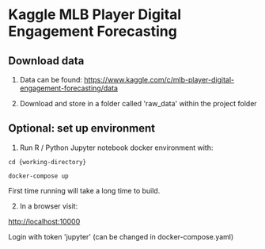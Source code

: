 # Kaggle MLB Player Digital Engagement Forecasting

## Download data 

1. Data can be found: https://www.kaggle.com/c/mlb-player-digital-engagement-forecasting/data

2. Download and store in a folder called 'raw_data' within the project folder



## Optional: set up environment

1. Run R / Python Jupyter notebook docker environment with:

```
cd {working-directory}

docker-compose up
```

First time running will take a long time to build.


2. In a browser visit:

[http://localhost:10000](http://localhost:10000)

Login with token 'jupyter' (can be changed in docker-compose.yaml)









